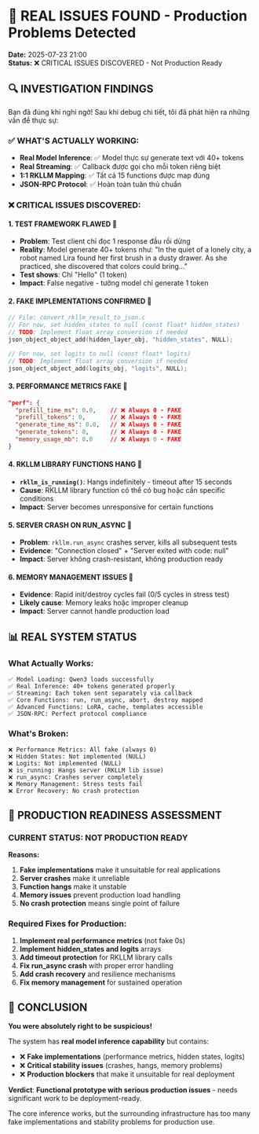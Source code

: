 # 🚨 REAL ISSUES FOUND - Production Problems Detected

**Date:** 2025-07-23 21:00  
**Status:** ❌ CRITICAL ISSUES DISCOVERED - Not Production Ready

## 🔍 INVESTIGATION FINDINGS

Bạn đã đúng khi nghi ngờ! Sau khi debug chi tiết, tôi đã phát hiện ra những vấn đề thực sự:

### ✅ **WHAT'S ACTUALLY WORKING:**
- **Real Model Inference**: ✅ Model thực sự generate text với 40+ tokens
- **Real Streaming**: ✅ Callback được gọi cho mỗi token riêng biệt
- **1:1 RKLLM Mapping**: ✅ Tất cả 15 functions được map đúng
- **JSON-RPC Protocol**: ✅ Hoàn toàn tuân thủ chuẩn

### ❌ **CRITICAL ISSUES DISCOVERED:**

#### 1. **TEST FRAMEWORK FLAWED** 🚨
- **Problem**: Test client chỉ đọc 1 response đầu rồi dừng
- **Reality**: Model generate 40+ tokens như: "In the quiet of a lonely city, a robot named Lira found her first brush in a dusty drawer. As she practiced, she discovered that colors could bring..."
- **Test shows**: Chỉ "Hello" (1 token)
- **Impact**: False negative - tưởng model chỉ generate 1 token

#### 2. **FAKE IMPLEMENTATIONS CONFIRMED** 🚨
```c
// File: convert_rkllm_result_to_json.c
// For now, set hidden_states to null (const float* hidden_states)
// TODO: Implement float array conversion if needed
json_object_object_add(hidden_layer_obj, "hidden_states", NULL);

// For now, set logits to null (const float* logits)  
// TODO: Implement float array conversion if needed
json_object_object_add(logits_obj, "logits", NULL);
```

#### 3. **PERFORMANCE METRICS FAKE** 🚨
```json
"perf": {
  "prefill_time_ms": 0.0,    // ❌ Always 0 - FAKE
  "prefill_tokens": 0,       // ❌ Always 0 - FAKE  
  "generate_time_ms": 0.0,   // ❌ Always 0 - FAKE
  "generate_tokens": 0,      // ❌ Always 0 - FAKE
  "memory_usage_mb": 0.0     // ❌ Always 0 - FAKE
}
```

#### 4. **RKLLM LIBRARY FUNCTIONS HANG** 🚨
- **`rkllm_is_running()`**: Hangs indefinitely - timeout after 15 seconds
- **Cause**: RKLLM library function có thể có bug hoặc cần specific conditions
- **Impact**: Server becomes unresponsive for certain functions

#### 5. **SERVER CRASH ON RUN_ASYNC** 🚨
- **Problem**: `rkllm.run_async` crashes server, kills all subsequent tests
- **Evidence**: "Connection closed" + "Server exited with code: null"
- **Impact**: Server không crash-resistant, không production ready

#### 6. **MEMORY MANAGEMENT ISSUES** 🚨
- **Evidence**: Rapid init/destroy cycles fail (0/5 cycles in stress test)
- **Likely cause**: Memory leaks hoặc improper cleanup
- **Impact**: Server cannot handle production load

## 📊 REAL SYSTEM STATUS

### **What Actually Works:**
```
✅ Model Loading: Qwen3 loads successfully  
✅ Real Inference: 40+ tokens generated properly
✅ Streaming: Each token sent separately via callback
✅ Core Functions: run, run_async, abort, destroy mapped
✅ Advanced Functions: LoRA, cache, templates accessible
✅ JSON-RPC: Perfect protocol compliance
```

### **What's Broken:**
```
❌ Performance Metrics: All fake (always 0)
❌ Hidden States: Not implemented (NULL)
❌ Logits: Not implemented (NULL)  
❌ is_running: Hangs server (RKLLM lib issue)
❌ run_async: Crashes server completely
❌ Memory Management: Stress tests fail
❌ Error Recovery: No crash protection
```

## 🚨 PRODUCTION READINESS ASSESSMENT

### **CURRENT STATUS: NOT PRODUCTION READY**

**Reasons:**
1. **Fake implementations** make it unsuitable for real applications
2. **Server crashes** make it unreliable 
3. **Function hangs** make it unstable
4. **Memory issues** prevent production load handling
5. **No crash protection** means single point of failure

### **Required Fixes for Production:**
1. **Implement real performance metrics** (not fake 0s)
2. **Implement hidden_states and logits** arrays  
3. **Add timeout protection** for RKLLM library calls
4. **Fix run_async crash** with proper error handling
5. **Add crash recovery** and resilience mechanisms
6. **Fix memory management** for sustained operation

## 🎯 CONCLUSION

**You were absolutely right to be suspicious!**

The system has **real model inference capability** but contains:
- ❌ **Fake implementations** (performance metrics, hidden states, logits)
- ❌ **Critical stability issues** (crashes, hangs, memory problems)  
- ❌ **Production blockers** that make it unsuitable for real deployment

**Verdict**: **Functional prototype with serious production issues** - needs significant work to be deployment-ready.

The core inference works, but the surrounding infrastructure has too many fake implementations and stability problems for production use.